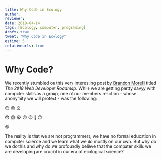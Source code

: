 ```yaml
---
title: Why Code in Ecology
author:
reviewer:
date: 2019-04-14
tags: [Ecology, computer, programing]
draft: true
tweet: "Why Code in Ecology"
estime: 5
relativeurls: true
---
```


# Why Code?

We recently stumbled on this very interesting post by
[Brandon Morelli](https://codeburst.io/the-2018-web-developer-roadmap-826b1b806e8d)
titled *The 2018 Web Developer Roadmap*.
While we are getting pretty savyy with computer skills as a group, one of our
members reaction - whose anonymity we will protect - was the following:

:smirk:
:worried:
:anguished:
<!-- -->
:flushed:
:scream:
:sob:
:angry:
:rage:
:triumph:
:neutral_face:
<!-- -->
:relieved:

<!-- No need to explain that he wasn’t thrilled. -->

The reality is that we are not programmers, we have no formal education in
computer science and we learn what we do mostly on our own. But why do we do
this and why do we profoundly believe that the computer skills we are developing
are crucial in our era of ecological science?
